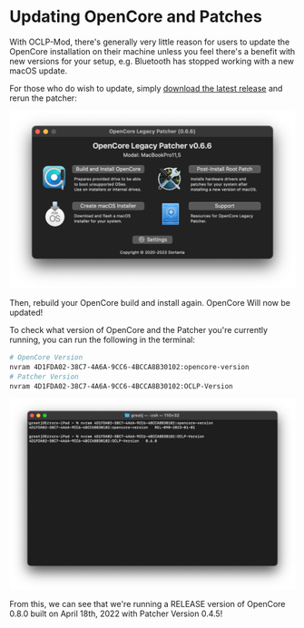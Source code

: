 # Updating OpenCore and Patches

With OCLP-Mod, there's generally very little reason for users to update the OpenCore installation on their machine unless you feel there's a benefit with new versions for your setup, e.g. Bluetooth has stopped working with a new macOS update.

For those who do wish to update, simply [download the latest release](https://github.com/laobamac/oclp-mod/releases) and rerun the patcher:

![](./images/OCLP-GUI-Main-Menu.png)

Then, rebuild your OpenCore build and install again. OpenCore Will now be updated!

To check what version of OpenCore and the Patcher you're currently running, you can run the following in the terminal:

```bash
# OpenCore Version
nvram 4D1FDA02-38C7-4A6A-9CC6-4BCCA8B30102:opencore-version
# Patcher Version
nvram 4D1FDA02-38C7-4A6A-9CC6-4BCCA8B30102:OCLP-Version
```

![](./images/oclp-version.png)

From this, we can see that we're running a RELEASE version of OpenCore 0.8.0 built on April 18th, 2022 with Patcher Version 0.4.5!

